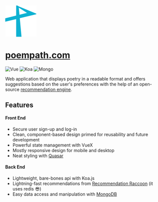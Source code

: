 ![Logo](https://github.com/SteeleTyler/poempath/blob/master/client/public/logo.png)

# [poempath.com](https://poempath.com)

![Vue](https://img.shields.io/badge/Frontend-Vue-41b883.svg)
![Koa](https://img.shields.io/badge/Backend-Koa-5fd3d1.svg)
![Mongo](https://img.shields.io/badge/DB-Mongo-13aa52.svg)

Web application that displays poetry in a readable format and offers suggestions based on the user's preferences with the help of an open-source [recommendation engine](https://github.com/guymorita/recommendationRaccoon).

## Features 

#### Front End

- Secure user sign-up and log-in
- Clean, component-based design primed for reusability and future development
- Powerful state management with VueX
- Mostly responsive design for mobile and desktop
- Neat styling with [Quasar](https://quasar-framework.org/) 

#### Back End

- Lightweight, bare-bones api with Koa.js 
- Lightning-fast recommendations from [Recommendation Raccoon](https://github.com/guymorita/recommendationRaccoon) (it uses redis :sunglasses:)
- Easy data access and manipulation with [MongoDB](https://www.mongodb.com/)
